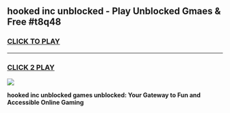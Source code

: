 
## hooked inc unblocked - Play Unblocked Gmaes & Free #t8q48
<h3>
<a href="https://news.freeplayer.one?title=hooked_inc_unblocked&ref=24F">CLICK TO PLAY</a></h3>
<hr>

<h3>
<a href="https://news.freeplayer.one?title=hooked_inc_unblocked&ref=24F">CLICK 2 PLAY</a>
  
</h3>

<a href="https://news.freeplayer.one?title=hooked_inc_unblocked&ref=24F/"><img src="https://clearcache.store/games.png"></a>


**hooked inc unblocked games unblocked: Your Gateway to Fun and Accessible Online Gaming**
